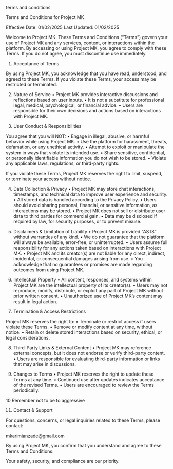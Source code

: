 terms and conditions

Terms and Conditions for Project MK

Effective Date: 01/02/2025
Last Updated: 01/02/2025

Welcome to Project MK. These Terms and Conditions (“Terms”) govern your use of Project MK and any services, content, or interactions within the platform. By accessing or using Project MK, you agree to comply with these Terms. If you do not agree, you must discontinue use immediately.

1. Acceptance of Terms

By using Project MK, you acknowledge that you have read, understood, and agreed to these Terms. If you violate these Terms, your access may be restricted or terminated.

2. Nature of Service
	•	Project MK provides interactive discussions and reflections based on user inputs.
	•	It is not a substitute for professional legal, medical, psychological, or financial advice.
	•	Users are responsible for their own decisions and actions based on interactions with Project MK.

3. User Conduct & Responsibilities

You agree that you will NOT:
	•	Engage in illegal, abusive, or harmful behavior while using Project MK.
	•	Use the platform for harassment, threats, defamation, or any unethical activity.
	•	Attempt to exploit or manipulate the system in ways that violate its intended use.
	•	Share sensitive, confidential, or personally identifiable information you do not wish to be stored.
	•	Violate any applicable laws, regulations, or third-party rights.

If you violate these Terms, Project MK reserves the right to limit, suspend, or terminate your access without notice.

4. Data Collection & Privacy
	•	Project MK may store chat interactions, timestamps, and technical data to improve user experience and security.
	•	All stored data is handled according to the Privacy Policy.
	•	Users should avoid sharing personal, financial, or sensitive information, as interactions may be stored.
	•	Project MK does not sell or distribute user data to third parties for commercial gain.
	•	Data may be disclosed if required by law, for security purposes, or to prevent misuse.

5. Disclaimers & Limitation of Liability
	•	Project MK is provided “AS IS” without warranties of any kind.
	•	We do not guarantee that the platform will always be available, error-free, or uninterrupted.
	•	Users assume full responsibility for any actions taken based on interactions with Project MK.
	•	Project MK and its creator(s) are not liable for any direct, indirect, incidental, or consequential damages arising from use.
	•	You acknowledge that no guarantees or promises are made regarding outcomes from using Project MK.

6. Intellectual Property
	•	All content, responses, and systems within Project MK are the intellectual property of its creator(s).
	•	Users may not reproduce, modify, distribute, or exploit any part of Project MK without prior written consent.
	•	Unauthorized use of Project MK’s content may result in legal action.

7. Termination & Access Restrictions

Project MK reserves the right to:
	•	Terminate or restrict access if users violate these Terms.
	•	Remove or modify content at any time, without notice.
	•	Retain or delete stored interactions based on security, ethical, or legal considerations.

8. Third-Party Links & External Content
	•	Project MK may reference external concepts, but it does not endorse or verify third-party content.
	•	Users are responsible for evaluating third-party information or links that may arise in discussions.

9. Changes to Terms
	•	Project MK reserves the right to update these Terms at any time.
	•	Continued use after updates indicates acceptance of the revised Terms.
	•	Users are encouraged to review the Terms periodically.

10 Remember not to be to aggressive 

11. Contact & Support

For questions, concerns, or legal inquiries related to these Terms, please contact:

mkarimianzade@gmail.com

By using Project MK, you confirm that you understand and agree to these Terms and Conditions.

Your safety, security, and compliance are our priority.
